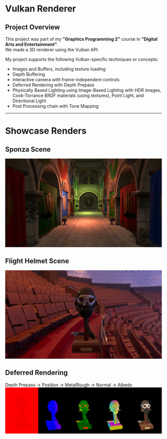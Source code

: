 # Vulkan Renderer

## Project Overview
This project was part of my **"Graphics Programming 2"** course in **"Digital Arts and Entertainment"**.  
We made a 3D renderer using the Vulkan API.  

My project supports the following Vulkan-specific techniques or concepts:

- Images and Buffers, including texture loading  
- Depth Buffering  
- Interactive camera with frame-independent controls  
- Deferred Rendering with Depth Prepass  
- Physically Based Lighting using Image-Based Lighting with HDR images, Cook-Torrance BRDF materials (using textures), Point Light, and Directional Light  
- Post Processing chain with Tone Mapping  

---

# Showcase Renders

## Sponza Scene
![Sponza](ReadMeAssets/Sponza.PNG)

## Flight Helmet Scene
![Flight Helmet](ReadMeAssets/FlightHelmet.png)

## Deferred Rendering 
Depth Prepass → Position → MetalRough → Normal → Albedo  
![Deferred Rendering](ReadMeAssets/DefferedRendering.png)
